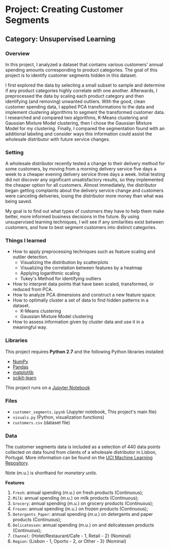 # Project: Creating Customer Segments
## Category: Unsupervised Learning

### Overview

In this project, I analyzed a dataset that contains various customers' annual spending amounts corresponding to product categories. The goal of this project is to identify customer segments hidden in this dataset.

I first explored the data by selecting a small subset to sample and determine if any product categories highly correlate with one another. Afterwards, I preprocessed the data by scaling each product category and then identifying (and removing) unwanted outliers. With the good, clean customer spending data, I applied PCA transformations to the data and implement clustering algorithms to segment the transformed customer data.
I researched and compared two algorithms, K-Means clustering and Gaussian Mixture Model clustering, then I chose the Gaussian Mixture Model for my clustering.
Finally, I compared the segmentation found with an additional labeling and consider ways this information could assist the wholesale distributor with future service changes.

### Setting

A wholesale distributor recently tested a change to their delivery method for some customers, by moving from a morning delivery service five days a week to a cheaper evening delivery service three days a week. Initial testing did not discover any significant unsatisfactory results, so they implemented the cheaper option for all customers. Almost immediately, the distributor began getting complaints about the delivery service change and customers were canceling deliveries, losing the distributor more money than what was being saved.

My goal is to find out what types of customers they have to help them make better, more informed business decisions in the future. By using unsupervised learning techniques, I will see if any similarities exist
between customers, and how to best segment customers into distinct categories.

### Things I learned

- How to apply preprocessing techniques such as feature scaling and outlier detection.
  - Visualizing the distribution by scatterplots
  - Visualizing the correlation between features by a heatmap
  - Applying logarithmic scaling
  - Tukey's Method for identifying outliers
- How to interpret data points that have been scaled, transformed, or reduced from PCA.
- How to analyze PCA dimensions and construct a new feature space.
- How to optimally cluster a set of data to find hidden patterns in a dataset.
  - K-Means clustering
  - Gaussian Mixture Model clustering
- How to assess information given by cluster data and use it in a meaningful way.


### Libraries

This project requires **Python 2.7** and the following Python libraries installed:

- [NumPy](http://www.numpy.org/)
- [Pandas](http://pandas.pydata.org)
- [matplotlib](http://matplotlib.org/)
- [scikit-learn](http://scikit-learn.org/stable/)

This project runs on a [Jupyter Notebook](http://ipython.org/notebook.html)

### Files

- `customer_segments.ipynb` (Jupyter notebook, This project's main file)
- `visuals.py` (Python, visualization functions)
- `customers.csv` (dataset file)

### Data

The customer segments data is included as a selection of 440 data points collected on data found from clients of a wholesale distributor in Lisbon, Portugal. More information can be found on the [UCI Machine Learning Repository](https://archive.ics.uci.edu/ml/datasets/Wholesale+customers).

Note (m.u.) is shorthand for *monetary units*.

**Features**

 1. `Fresh`: annual spending (m.u.) on fresh products (Continuous);
 2. `Milk`: annual spending (m.u.) on milk products (Continuous);
 3. `Grocery`: annual spending (m.u.) on grocery products (Continuous);
 4. `Frozen`: annual spending (m.u.) on frozen products (Continuous);
 5. `Detergents_Paper`: annual spending (m.u.) on detergents and paper products (Continuous);
 6. `Delicatessen`: annual spending (m.u.) on and delicatessen products (Continuous);
 7. `Channel`: {Hotel/Restaurant/Cafe - 1, Retail - 2} (Nominal)
 8. `Region`: {Lisbon - 1, Oporto - 2, or Other - 3} (Nominal)
